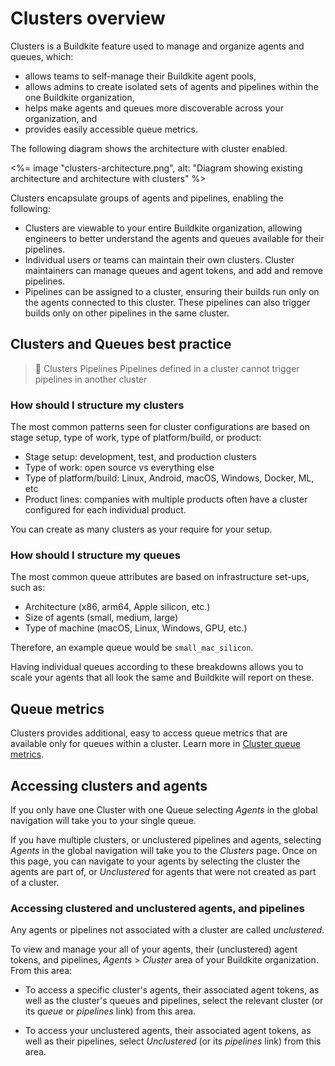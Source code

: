 # Clusters overview

Clusters is a Buildkite feature used to manage and organize agents and queues, which:

- allows teams to self-manage their Buildkite agent pools,
- allows admins to create isolated sets of agents and pipelines within the one Buildkite organization,
- helps make agents and queues more discoverable across your organization, and
- provides easily accessible queue metrics.

The following diagram shows the architecture with cluster enabled.

<%= image "clusters-architecture.png", alt: "Diagram showing existing architecture and architecture with clusters" %>

Clusters encapsulate groups of agents and pipelines, enabling the following:

- Clusters are viewable to your entire Buildkite organization, allowing engineers to better understand the agents and queues available for their pipelines.
- Individual users or teams can maintain their own clusters. Cluster maintainers can manage queues and agent tokens, and add and remove pipelines.
- Pipelines can be assigned to a cluster, ensuring their builds run only on the agents connected to this cluster. These pipelines can also trigger builds only on other pipelines in the same cluster.

## Clusters and Queues best practice

>📘 Clusters Pipelines
> Pipelines defined in a cluster cannot trigger pipelines in another cluster

### How should I structure my clusters

The most common patterns seen for cluster configurations are based on stage setup, type of work, type of platform/build, or product:

- Stage setup: development, test, and production clusters
- Type of work: open source vs everything else
- Type of platform/build: Linux, Android, macOS, Windows, Docker, ML, etc
- Product lines: companies with multiple products often have a cluster configured for each individual product.

You can create as many clusters as your require for your setup.

### How should I structure my queues

The most common queue attributes are based on infrastructure set-ups, such as:

- Architecture (x86, arm64, Apple silicon, etc.)
- Size of agents (small, medium, large)
- Type of machine (macOS, Linux, Windows, GPU, etc.)

Therefore, an example queue would be `small_mac_silicon`.

Having individual queues according to these breakdowns allows you to scale your agents that all look the same and Buildkite will report on these.

## Queue metrics

Clusters provides additional, easy to access queue metrics that are available only for queues within a cluster. Learn more in [Cluster queue metrics](/docs/pipelines/cluster-queue-metrics).

## Accessing clusters and agents

If you only have one Cluster with one Queue selecting _Agents_ in the global navigation will take you to your single queue.

If you have multiple clusters, or unclustered pipelines and agents, selecting _Agents_ in the global navigation will take you to the _Clusters_ page. Once on this page, you can navigate to your agents by selecting the cluster the agents are part of, or _Unclustered_ for agents that were not created as part of a cluster.

### Accessing clustered and unclustered agents, and pipelines

Any agents or pipelines not associated with a cluster are called _unclustered_.

To view and manage your all of your agents, their (unclustered) agent tokens, and pipelines, _Agents_ > _Cluster_ area of your Buildkite organization. From this area:

- To access a specific cluster's agents, their associated agent tokens, as well as the cluster's queues and pipelines, select the relevant cluster (or its _queue_ or _pipelines_ link) from this area.

- To access your unclustered agents, their associated agent tokens, as well as their pipelines, select _Unclustered_ (or its _pipelines_ link) from this area.
